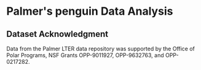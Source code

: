# Palmer's penguin Data Analysis

## Dataset Acknowledgment

Data from the Palmer LTER data repository was supported by the Office of Polar Programs, NSF Grants OPP-9011927, OPP-9632763, and OPP-0217282.